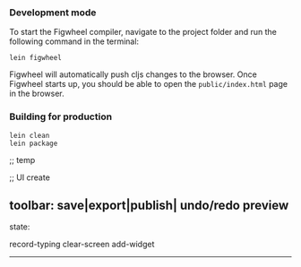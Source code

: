 
### Development mode

To start the Figwheel compiler, navigate to the project folder and run the following command in the terminal:

```
lein figwheel
```

Figwheel will automatically push cljs changes to the browser.
Once Figwheel starts up, you should be able to open the `public/index.html` page in the browser.


### Building for production

```
lein clean
lein package
```



;; temp

;; UI create

toolbar:
  save|export|publish|  undo/redo preview
----

state:

record-typing
clear-screen
add-widget

-----
